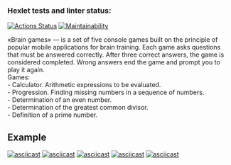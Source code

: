 ### Hexlet tests and linter status:
[![Actions Status](https://github.com/Vladimir-Serebrennikov/java-project-61/workflows/hexlet-check/badge.svg)](https://github.com/Vladimir-Serebrennikov/java-project-61/actions)
[![Maintainability](https://api.codeclimate.com/v1/badges/333b378ef27a838a3919/maintainability)](https://codeclimate.com/github/Vladimir-Serebrennikov/java-project-61/maintainability)

«Brain games» — is a set of five console games built on the principle of popular mobile applications for brain training. Each game asks questions that must be answered correctly. After three correct answers, the game is considered completed. Wrong answers end the game and prompt you to play it again.
<br/>
Games:
<br/>- Calculator. Arithmetic expressions to be evaluated.
<br/>- Progression. Finding missing numbers in a sequence of numbers.
<br/>- Determination of an even number.
<br/>- Determination of the greatest common divisor.
<br/>- Definition of a prime number.

## Example
[![asciicast](https://asciinema.org/a/iMdCzBV5jaUznrvngM9nmRQok.svg)](https://asciinema.org/a/iMdCzBV5jaUznrvngM9nmRQok)
[![asciicast](https://asciinema.org/a/RQHWpWEm23II5vh09ewMPTeNV.svg)](https://asciinema.org/a/RQHWpWEm23II5vh09ewMPTeNV)
[![asciicast](https://asciinema.org/a/ZeAtud0k0ttJsGzj8c5d7Rlo0.svg)](https://asciinema.org/a/ZeAtud0k0ttJsGzj8c5d7Rlo0)
[![asciicast](https://asciinema.org/a/Ayfj2cr2NPo1F7MDTILdzZlxM.svg)](https://asciinema.org/a/Ayfj2cr2NPo1F7MDTILdzZlxM)
[![asciicast](https://asciinema.org/a/PVgEtmd9GoPOKjriN7pljFjfQ.svg)](https://asciinema.org/a/PVgEtmd9GoPOKjriN7pljFjfQ)
